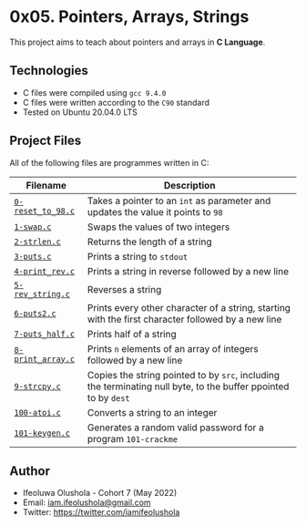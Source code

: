 # 0x05. Pointers, Arrays, Strings

This project aims to teach about pointers and arrays in **C Language**.

## Technologies
* C files were compiled using `gcc 9.4.0`
* C files were written according to the `C90` standard
* Tested on Ubuntu 20.04.0 LTS

## Project Files
All of the following files are programmes written in C:

| Filename | Description |
| -------- | ----------- |
| [`0-reset_to_98.c`](./0-reset_to_98.c) | Takes a pointer to an `int` as parameter and updates the value it points to `98` |
| [`1-swap.c`](./1-swap.c) | Swaps the values of two integers |
| [`2-strlen.c`](./2-strlen.c) | Returns the length of a string |
| [`3-puts.c`](./3-puts.c) | Prints a string to `stdout` |
| [`4-print_rev.c`](./4-print_rev.c) | Prints a string in reverse followed by a new line |
| [`5-rev_string.c`](./5-rev_string.c) | Reverses a string |
| [`6-puts2.c`](./6-puts2.c) | Prints every other character of a string, starting with the first character followed by a new line |
| [`7-puts_half.c`](./7-puts_half.c) | Prints half of a string |
| [`8-print_array.c`](./8-print_array.c) | Prints `n` elements of an array of integers followed by a new line |
| [`9-strcpy.c`](./9-strcpy.c) | Copies the string pointed to by `src`, including the terminating null byte, to the buffer ppointed to by `dest` |
| [`100-atoi.c`](./100-atoi.c) | Converts a string to an integer |
| [`101-keygen.c`](./101-keygen.c) | Generates a random valid password for a program `101-crackme` |

## Author
* Ifeoluwa Olushola - Cohort 7 (May 2022)
* Email: iam.ifeolushola@gmail.com
* Twitter: https://twitter.com/iamifeolushola
